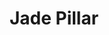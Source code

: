 ---
layout: media
title: "Jade Pillar"
tags:
  categories: 3d
  tools: Houdini, LaTeX
ads: false
share: false
show_url: false
show_excerpt: true
client: "Galtier, Nostro Hood System"
blurb: "Cover art utilizing a custom Huffman-optimized lettering and various differential growth techniques."
showmore: false
image:
  id: 40476506313
---